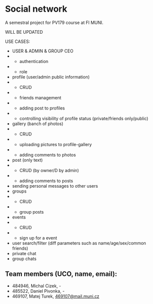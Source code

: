 # Social network
A semestral project for PV179 course at FI MUNI.

WILL BE UPDATED

USE CASES:
- USER & ADMIN & GROUP CEO 
- - authentication
- - role
- profile (user/admin public information)
- - CRUD
- - friends management
- - adding post to profiles
- - controlling visibility of profile status (private/friends only/public)
- gallery (banch of photos)
- - CRUD
- - uploading pictures to profile-gallery
- - adding comments to photos
- post (only text)
- - CRUD (by owner/D by admin)
- - adding comments to posts
- sending personal messages to other users
- groups
- - CRUD 
- - group posts
- events
- - CRUD 
- - sign up for a event
- user search/filter (diff parameters such as name/age/sex/common friends)
- private chat
- group chats


## Team members (UCO, name, email):
- 484946, Michal Cizek, -
- 485522, Daniel Pivonka, -
- 469107, Matej Turek, 469107@mail.muni.cz
